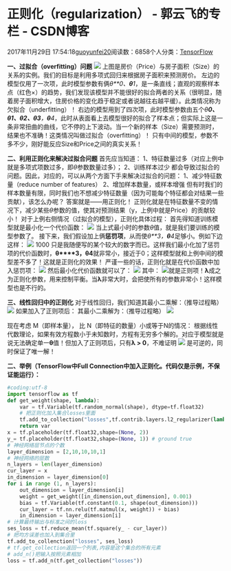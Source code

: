 
# 正则化（regularization） - 郭云飞的专栏 - CSDN博客


2017年11月29日 17:54:18[guoyunfei20](https://me.csdn.net/guoyunfei20)阅读数：6858个人分类：[TensorFlow																](https://blog.csdn.net/guoyunfei20/article/category/7262862)


**一、过拟合（overfitting）问题**
![](https://img-blog.csdn.net/20171129162345874?watermark/2/text/aHR0cDovL2Jsb2cuY3Nkbi5uZXQvZ3VveXVuZmVpMjA=/font/5a6L5L2T/fontsize/400/fill/I0JBQkFCMA==/dissolve/70/gravity/Center)
上图是房价（Price）与房子面积（Size）的关系的实例。我们的目标是利用多项式回归来根据房子面积来预测房价。
左边的模型仅用了一次项，此时模型参数有俩*θ**0、**θ**1*，是一条直线；直观的观察样本点（红色×）的趋势，我们发现该模型并不能很好的拟合两者的关系（很明显，随着房子面积增大，住房价格的变化趋于稳定或者说越往右越平缓）。此类情况称为欠拟合（underfitting）！
右边的模型用到了四次项，此时模型参数由五个*θ**0、**θ**1、**θ**2、**θ**3**，**θ**4*，此时从表面看上去模型很好的拟合了样本点；但实际上这是一条非常扭曲的曲线，它不停的上下波动。当一个新的样本（Size）需要预测时，结果也不准确！这类情况叫做过拟合（overfitting）！
只有中间的模型，参数不多不少，刚好能反应Size和Price之间的真实关系！

**二、利用正则化来解决过拟合问题**
首先应当知道：
1、特征数量过多（对应上例中就是多项式项数过多，即*θ*参数数量过多）；
2、训练样本过少
都会导致过拟合的问题。因此，对应的，可以从两个方面下手来解决过拟合的问题：
1、减少特征数量（reduce number of features）
2、增加样本数量，或样本增强
但有时我们的样本数量有限，同时我们也不想减少特征数量（因为可能每个特征都会对结果一些贡献），该怎么办呢？
答案就是——用正则化！
正则化就是在特征数量不变的情况下，减少某些*θ*参数的值，使其对预测结果（y，上例中就是Price）的贡献较小！
对于上例右侧情况（过拟合的模型），正则化具体过程：
首先得知道训练模型就是最小化一个代价函数：
![](https://img-blog.csdn.net/20171129165644149?watermark/2/text/aHR0cDovL2Jsb2cuY3Nkbi5uZXQvZ3VveXVuZmVpMjA=/font/5a6L5L2T/fontsize/400/fill/I0JBQkFCMA==/dissolve/70/gravity/Center)
当上式最小时的参数*θ*值，就是我们要训练的模型参数了。
接下来，我们假设加上俩**惩罚项**，从而使*θ**3，**θ**4*足够小。例如下边这样：
![](https://img-blog.csdn.net/20171129170033294?watermark/2/text/aHR0cDovL2Jsb2cuY3Nkbi5uZXQvZ3VveXVuZmVpMjA=/font/5a6L5L2T/fontsize/400/fill/I0JBQkFCMA==/dissolve/70/gravity/Center)
1000 只是我随便写的某个较大的数字而已。这样我们最小化加了惩罚项的代价函数时，**θ****3，****θ****4**就非常小，接近于0；这样模型就和上例中间的模型差不多了！这就是正则化的效果！
严谨一些的话，正则化就是在代价函数中加入惩罚项：
![](https://img-blog.csdn.net/20171129170858687?watermark/2/text/aHR0cDovL2Jsb2cuY3Nkbi5uZXQvZ3VveXVuZmVpMjA=/font/5a6L5L2T/fontsize/400/fill/I0JBQkFCMA==/dissolve/70/gravity/Center)
然后最小化代价函数就可以了：
![](https://img-blog.csdn.net/20171129170950563?watermark/2/text/aHR0cDovL2Jsb2cuY3Nkbi5uZXQvZ3VveXVuZmVpMjA=/font/5a6L5L2T/fontsize/400/fill/I0JBQkFCMA==/dissolve/70/gravity/Center)
其中：
![](https://img-blog.csdn.net/20171129171031280?watermark/2/text/aHR0cDovL2Jsb2cuY3Nkbi5uZXQvZ3VveXVuZmVpMjA=/font/5a6L5L2T/fontsize/400/fill/I0JBQkFCMA==/dissolve/70/gravity/Center)就是正则项！**λ**成之为正则化参数，用来控制平衡。当**λ**非常大时，会把使所有的参数非常小！这样模型也是不行的。

**三、线性回归中的正则化**
对于线性回归，我们知道其最小二乘解：（推导过程略）
![](https://img-blog.csdn.net/20171129174251714?watermark/2/text/aHR0cDovL2Jsb2cuY3Nkbi5uZXQvZ3VveXVuZmVpMjA=/font/5a6L5L2T/fontsize/400/fill/I0JBQkFCMA==/dissolve/70/gravity/Center)
如果加入了正则项后：
其最小二乘解为：（推导过程略）
![](https://img-blog.csdn.net/20171129174519930?watermark/2/text/aHR0cDovL2Jsb2cuY3Nkbi5uZXQvZ3VveXVuZmVpMjA=/font/5a6L5L2T/fontsize/400/fill/I0JBQkFCMA==/dissolve/70/gravity/Center)

现在考虑 M（即样本量）， 比 N（即特征的数量）小或等于N的情况：
根据线性代数理论，如果有效方程数小于未知数时，方程有无穷多个解的。对应于模型就是说无法确定单一**θ**值！但加入了正则项后，只有**λ > 0**，不难证明
![](https://img-blog.csdn.net/20171129175230190?watermark/2/text/aHR0cDovL2Jsb2cuY3Nkbi5uZXQvZ3VveXVuZmVpMjA=/font/5a6L5L2T/fontsize/400/fill/I0JBQkFCMA==/dissolve/70/gravity/Center)
是可逆的，同时保证了唯一解！

**二、举例（TensorFlow中Full Connection中加入正则化。代码仅是示例，不保证能运行）：**

```python
#coding:utf-8
import tensorflow as tf
def get_weight(shape, lambda):
    var = tf.Variable(tf.random_normal(shape), dtype=tf.float32)
    # 把正则化加入集合losses里面
    tf.add_to_collection("losses",tf.contrib.layers.l2_regularizer(lambda)(var))
    return var
x = tf.placeholder(tf.float32,shape=(None, 2))
y_= tf.placeholder(tf.float32,shape=(None, 1)) # ground true
# 神经网络层节点的个数
layer_dimension = [2,10,10,10,1]
# 神经网络的层数
n_layers = len(layer_dimension)
cur_layer = x
in_dimension = layer_dimension[0]
for i in range (1, n_layers):
    out_dimension = layer_dimension[i]
    weight = get_weight([in_dimension,out_dimension], 0.001)
    bias = tf.Variable(tf.constant(0.1, shape(out_dimension)))
    cur_layer = tf.nn.relu(tf.matmul(x, weight)) + bias)
    in_dimension = layer_dimension[i]
# 计算最终输出与标准之间的loss
ses_loss = tf.reduce_mean(tf.square(y_ - cur_layer))
# 把均方误差也加入到集合里
tf.add_to_collenction("losses", ses_loss)
# tf.get_collection返回一个列表,内容是这个集合的所有元素
# add_n()把输入按照元素相加
loss = tf.add_n(tf.get_collection("losses"))
```





